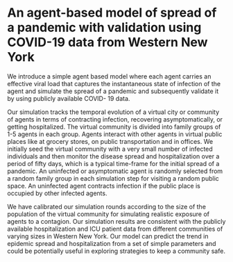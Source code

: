 # An agent-based model of spread of a pandemic with validation using COVID-19 data from Western New York

We introduce a simple agent based model where each agent carries an effective viral load that captures the instantaneous state of infection of the agent and simulate the spread of a pandemic and subsequently validate it by using publicly available COVID- 19 data. 

Our simulation tracks the temporal evolution of a virtual city or community of agents in terms of contracting infection, recovering asymptomatically, or getting hospitalized. The virtual community is divided into family groups of 1-5 agents in each group. Agents interact with other agents in virtual public places like at grocery stores, on public transportation and in offices. We initially seed the virtual community with a very small number of infected individuals and then monitor the disease spread and hospitalization over a period of fifty days, which is a typical time-frame for the initial spread of a pandemic. An uninfected or asymptomatic agent is randomly selected from a random family group in each simulation step for visiting a random public space. An uninfected agent contracts infection if the public place is occupied by other infected agents. 

We have calibrated our simulation rounds according to the size of the population of the virtual community for simulating realistic exposure of agents to a contagion. Our simulation results are consistent with the publicly available hospitalization and ICU patient data from different communities of varying sizes in Western New York. Our model can predict the trend in epidemic spread and hospitalization from a set of simple parameters and could be potentially useful in exploring strategies to keep a community safe.
